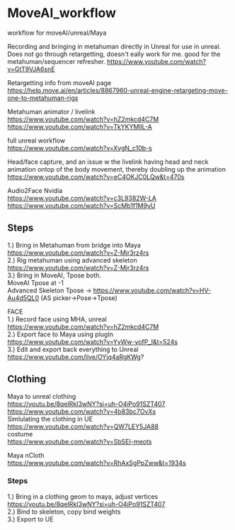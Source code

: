 # MoveAI_workflow
workflow for moveAI/unreal/Maya

Recording and bringing in metahuman directly in Unreal for use in unreal. Does not go through retargetting, doesn't eally work for me. good for the metahuman/sequencer refresher.
https://www.youtube.com/watch?v=GtT9VJA6snE

Retargetting info from moveAI page   
https://help.move.ai/en/articles/8867960-unreal-engine-retargeting-move-one-to-metahuman-rigs   

Metahuman animator / livelink   
https://www.youtube.com/watch?v=hZ2mkcd4C7M   
https://www.youtube.com/watch?v=TkYKYMllL-A   

full unreal workflow   
https://www.youtube.com/watch?v=XvgN_c10b-s   

Head/face capture, and an issue w the livelink having head and neck animation ontop of the body movement, thereby doubling up the animation   
https://www.youtube.com/watch?v=eC4OKJC0LQw&t=470s   

Audio2Face Nvidia   
https://www.youtube.com/watch?v=c3L9382W-LA   
https://www.youtube.com/watch?v=ScMb1f1M9yU   



## Steps
1.) Bring in Metahuman from bridge into Maya      
https://www.youtube.com/watch?v=Z-Mjr3rz4rs   
2.) Rig metahuman using advanced skeleton      
https://www.youtube.com/watch?v=Z-Mjr3rz4rs   
3.) Bring in MoveAI, Tpose both.   
MoveAI Tpose at -1   
Advanced Skeleton Tpose -> https://www.youtube.com/watch?v=HV-Au4d5QL0 (AS picker->Pose->Tpose)   

FACE   
1.) Record face using MHA, unreal   
https://www.youtube.com/watch?v=hZ2mkcd4C7M   
2.) Export face to Maya using plugIn   
https://www.youtube.com/watch?v=YyWw-yofP_I&t=524s   
3.) Edit and export back everything to Unreal   
https://www.youtube.com/live/OYjq4aRgKWg?   


## Clothing   
Maya to unreal clothing   
https://youtu.be/8qeIRkI3wNY?si=uh-O4iPo91SZT407   
https://www.youtube.com/watch?v=4b83bc7OvXs   
Simlulating the clothing in UE   
https://www.youtube.com/watch?v=QW7LEY5JA88   
costume   
https://www.youtube.com/watch?v=SbSEI-meots   

Maya nCloth   
https://www.youtube.com/watch?v=RhAxSgPpZww&t=1934s   

### Steps
1.) Bring in a clothing geom to maya, adjust vertices   
https://youtu.be/8qeIRkI3wNY?si=uh-O4iPo91SZT407   
2.) Bind to skeleton, copy bind weights   
3.) Export to UE   
